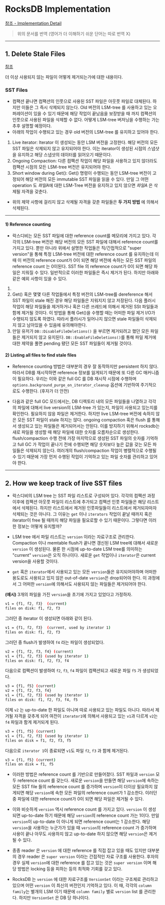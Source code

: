 # RocksDB Implementation
[참조 - Implementation Detail](https://github.com/facebook/rocksdb/wiki/)
> 위의 문서를 번역 (영어가 더 이해하기 쉬운 단어는 따로 번역 X)

---
## 1. Delete Stale Files   
[참조](https://github.com/facebook/rocksdb/wiki/Delete-Stale-Files)

더 이상 사용되지 않는 파일이 어떻게 제거되는가에 대한 내용이다.
### SST Files
- 컴팩션 끝나면 컴팩션의 인풋으로 사용된 SST 파일은 아웃풋 파일로 대체된다. 하지만 이들은 그 즉시 삭제되지 않는다. Old 버전의 LSM-tree 를 사용하고 있는 오퍼레이션이 있을 수 있기 때문에 해당 작업이 끝났음을 보장받을 때 까지 컴팩션의 인풋으로 사용된 파일을 삭제할 수 없다. 어떻게 LSM-tree 버저닝을 수행하는 가는 추후 설명할 예정이다. 
- 아래의 작업이 수행되고 있는 경우 old 버전의 LSM-tree 를 유지하고 있어야 한다.

1. Live iterator: Iterator 이 생성되는 동안 LSM 버전을 고정한다. 해당 버전의 모든 SST 파일은 삭제되지 않고 유지되어야 한다. 이는 iterator이 생성된 시점의 스냅샷을 유지하고 해당 스냅샷의 데이터를 읽어오기 때문이다.
2. Ongoing Compaction: 다른 컴팩션 작업이 해당 파일을 사용하고 있지 않더라도 컴팩션 시점의 모든 LSM-tree 버전은 유지되어야 한다.
3. Short window during Get(): Get() 명령이 수행되는 동안 LSM-tree 버전이 고정되어 해당 버전의 모든 immutable SST 파일을 읽을 수 있다. 만일 그 어떤 operation 도 *파일A*에 대한 LSM-Tree 버전을 유지하고 있지 않으면 *파일A* 은 삭제될 자격을 갖춘다.

- 위의 제약 사항에 걸리지 않고 삭제될 자격을 갖춘 파일들은 __두 가지 방법__ 에 의해서 삭제된다. 

---
#### 1) Reference counting
- 락스디비는 모든 SST 파일에 대한 reference count를 메모리에 가지고 있다. 각각의 LSM-tree 버전은 해당 버전의 모든 SST 파일에 대해서 reference count를 가지고 있다. 뿐만 아니라 위에서 설명한 작업들은 직/간접적으로 "super version"을 통해 특정 LSM-tree 버전에 대한 reference count 를 유지하는데 이 때 이 버전의 reference count가 0이 되면 해당 버전에 속하는 모든 SST 파일의 reference count 는 0이된다. SST file 의 reference count가 0이 되면 해당 파일은 지워질 수 있다. 일반적으로 이러한 파일들은 즉시 제거가 된다. 하지만 아래와 같은 예외 사항이 있을 수 있다.

1. 
2. Get() 혹은 몇몇 다른 작업들에서 특정 버전의 LSM-tree를 dereference 해서 SST 파일이 stale 해진 경우 해당 파일들은 지워지지 않고 저장된다. 다음 플러시 작업이 해당 파일들을 제거하거나 혹은 다른 쓰레드에 의해서 제거된 SSt 파일들과 함께 제거될 것이다. 이 방법을 통해 Get()을 수행할 때는 어떠한 파일 제거 I/O가 수행되지 않도록 하였다. 따라서 플러시가 일어나지 않으면 stale 파일들이 삭제되지 않고 남아있을 수 있음에 유의해야한다.
3. 만일 유저가 `DB::DisableFileDeletions()` 을 부르면 제거되려고 했던 모든 파일들은 제거되지 않고 유지된다. `DB::EnableFileDeletions()`를 통해 파일 제거에 대한 제약을 풀면 pending 됐던 모든 SST 파일들이 제거될 것이다.

#### 2) Listing all files to find stale files
- Reference counting 방법은 대부분의 경우 잘 동작하지만 persistent 하지 않다. 따라서 DB를 재시작하면 reference 정보를 잃게되기 때문에 또 다른 GC 매커니즘이 필요하다. 우리는 이와 같은 full GC 를 DB 재시작 시점에 수행하며 `options.background_purge_on_iterator_cleanup` 옵션에 기반하여 주기적으로도 수행한다. (후자가 더 안전)

- 다음과 같은 full GC 모드에서는, DB 디렉토리 내의 모든 파일들을 나열하고 각각의 파일에 대해서 live version의 LSM-tree 가 있는지, 파일이 사용되고 있는지를 확인한다. 필요하지 않응 파일은 제거한다. 하지만 live LSM-tree 버전에 속하지 않은 모든 SST 파일이 stale 하지는 않다. ongoing compaction 혹은 flush 를 통해서 생성되고 있는 파일들은 제거되어서는 안된다. 이를 방지하기 위해서 rocksdb는 새로 파일을 생성할 때 해당 파일에 대한 숫자를 오름차순으로 생성한다. flush/compaction 수행 전에 가장 마지막으로 생성된 SST 파일의 숫자를 기억하고 full GC 가 작업이 끝나기 전에 수행되면 해당 숫자보다 높은 값을 갖는 모든 파일들은 삭제되지 않는다. 여러개의 flush/compaction 작업이 병렬적으로 수행될 수 있기 때문에 가장 먼저 수행된 작업이 기억하고 있는 파일 숫자를 관리하고 있어야 한다. 

---
## 2. How we keep track of live SST files 

- 락스디비의 LSM tree 는 SST 파일 리스트로 구성되어 있다. 각각의 컴팩션 과정 이후에 컴팩션 아웃풋 파일이 리스트에 추가되고 컴팩션 인풋 파일들은 해당 리스트에서 삭제된다. 하지만 리스트에서 제거된 인풋파일들이 리스트에서 제거되자마자 삭제되는 것은 아니다. 그 이유는 `get` 이나 `iterators` 작업이 끝날 때까지 혹은 iterator이 free 될 때까지 해당 파일을 필요로할 수 있기 때문이다. 그렇다면 이러한 정보는 어떻게 유지할까?

- LSM tree 에서 파일 리스트는 `version` 이라는 자료구조로 관리한다. Compaction 이나 memtable flush가 끝나면 갱신된 LSM tree에 대해서 새로운 `version` 이 생성된다. 물론 한 시점에 up-to-date LSM tree를 의미하는 "current" `version`은 오직 하나이다. 새로운 `get` 작업이나 `iterator`은 current version을 사용할 것이다. 

- `get` 혹은 `iterator`에서 사용되고 있는 모든 `version`들은 유지되어야하며 어떠한 용도로도 사용되고 있지 않은 out-of-date `version`은 drop되어야 한다. 이 과정에서 그 어떠한 `version`에 의해서도 사용되지 않는 파일들은 제거되어야 한다. 

__(예시)__
3개의 파일을 가진 `version`을 초기에 가지고 있었다고 가정하자.
```bash
v1 = {f1, f2, f3}  (current)
files on disk: f1, f2, f3
```
그러던 중 iterator 이 생성되면 아래와 같이 된다.
```bash
v1 = {f1, f2, f3}  (current, used by iterator 1)
files on disk: f1, f2, f3
```
그러던 중 flush가 발생하여 `f4` 라는 파일이 생성되었다.
```bash
v2 = {f1, f2, f3, f4} (current)
v1 = {f1, f2, f3} (used by iterator 1)
files on disk: f1, f2, f3, f4
```
다음으로 컴팩션이 발생하여 `f2`, `f3`, `f4` 파일이 컴팩션되고 새로운 파일 `f5` 가 생성되었다.
```bash
v3 = {f1, f5} (current)
v2 = {f1, f2, f3, f4}
v1 = {f1, f2, f3} (used by iterator 1)
files on disk: f1, f2, f3, f4, f5
```
이제 `v2` 는 up-to-date 한 파일도 아니며 따로 사용되고 있는 파일도 아니다. 따라서 제거될 자격을 갖추게 되어 여전이 `iterator1`에 의해서 사용되고 있는 `v1`과 다르게 `v2`는 `f4` 파일과 함게 제거되게 된다. 
```bash
v3 = {f1, f5} (current)
v1 = {f1, f2, f3} (used by iterator 1)
files on disk = f1, f2, f3, f5
```
다음으로 `iterator 1`이 종료되면 `v1`도 파일 `f2`, `f3` 과 함께 제거된다.
```bash
v3 = {f1, f5} (current)
files on disk = f1, f5
```

- 이러한 방법은 reference count 를 기반으로 만들어졌다. SST 파일과 `version` 모두 reference count 를 갖는다. 새로운 `version`을 만들면 해당 `version`에 속하는 모든 SST file 들의 reference count 를 증가하며 `version`이 더이상 필요하지 않게되면 해당 `version`에 속한 모든 파일의 reference count가 1 감소한다. 이러던 중 파일에 대한 reference count가 0이 되면 해당 파일은 제거될 수 있다. 

- 이와 비슷하게 `version` 역시 reference count 를 가지고 있다. `version` 이 생성되면 up-to-date 하기 때문에 해당 `version`의 reference count 가는 1이다. 만일 `version`이 up-to-date 이 아니게 되면 reference count는 1 감소한다. 해당 `version`을 사용하는 누군가가 있을 때 `version`의  reference count 가 증가하며 사용이 끝나 아무도 사용하지 않고 up-to-date 하지 않으면 해당 `version`은 제거될 수 있다. 

- 종종 reader 은 `version` 에 대한 reference 를 직접 잡고 있을 때도 있지만 대부분의 경우 reader 은 `super version` 이라는 간접적인 자료 구조를 사용한다. 후자의 경우 실제 `version`에 대한 reference 를 잡고 있는 것은 `super version` 이며 해당 방법은 locking 등을 피하는 등의 최적화 기회를 갖고 있다. 

- RocksDB 는 `version` 에 대한 자료구조를 `VersionSet` 이라는 구조체로 관리하고 있으며 어떤 `version` 이 최신의 버전인지 기억하고 있다. 이 때, 각각의 `column family`는 별개의 LSM 이기 때문에 `column family` 별로 `version` list 를 관리한다. 하지만 `VersionSet` 은 DB 당 하나이다. 
